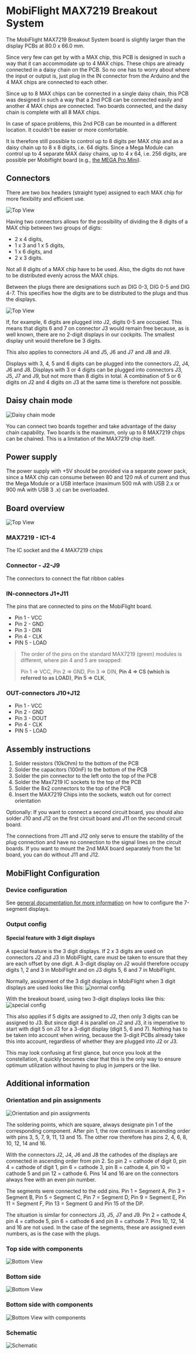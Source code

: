 # MobiFlight MAX7219 Breakout System
The MobiFlight MAX7219 Breakout System board is slightly larger than the display PCBs at 80.0 x 66.0 mm.

Since very few can get by with a MAX chip, this PCB is designed in such a way that it can accommodate up to 4 MAX chips. These chips are already connected in a daisy chain on the PCB. So no one has to worry about where the input or output is, just plug in the IN connector from the Arduino and the 4 MAX chips are connected to each other.

Since up to 8 MAX chips can be connected in a single daisy chain, this PCB was designed in such a way that a 2nd PCB can be connected easily and another 4 MAX chips are connected. Two boards connected, and the daisy chain is complete with all 8 MAX chips.

In case of space problems, this 2nd PCB can be mounted in a different location. It couldn't be easier or more comfortable.

It is therefore still possible to control up to 8 digits per MAX chip and as a daisy chain up to 8 x 8 digits, i.e. 64 digits. Since a Mega Module can control up to 4 separate MAX daisy chains, up to 4 x 64, i.e. 256 digits, are possible per Mobiflight board (e.g., [the MEGA Pro Mini](https://shop.mobiflight.com/product/arduino-mega-2560-pro-mini)).

## Connectors
There are two box headers (straight type) assigned to each MAX chip for more flexibility and efficient use.

![Top View](note-connectors-division.png) 

Having two connectors allows for the possibility of dividing the 8 digits of a MAX chip between two groups of digts:
* 2 x 4 digits, 
* 1 x 3 and 1 x 5 digits,
* 1 x 6 digits, and 
* 2 x 3 digits. 

Not all 8 digits of a MAX chip have to be used. Also, the digits do not have to be distributed evenly across the MAX chips.

Between the plugs there are designations such as DIG 0-3, DIG 0-5 and DIG 4-7. This specifies how the digits are to be distributed to the plugs and thus the displays.

![Top View](note-connectors.png) 

If, for example, 6 digits are plugged into J2, digits 0-5 are occupied. This means that digits 6 and 7 on connector J3 would remain free because, as is well known, there are no 2-digit displays in our cockpits. The smallest display unit would therefore be 3 digits.

This also applies to connectors J4 and J5, J6 and J7 and J8 and J9.

Displays with 3, 4, 5 and 6 digits can be plugged into the connectors J2, J4, J6 and J8. Displays with 3 or 4 digits can be plugged into connectors J3, J5, J7 and J9, but not more than 8 digits in total. A combination of 5 or 6 digits on J2 and 4 digits on J3 at the same time is therefore not possible.

## Daisy chain mode
![Daisy chain mode](two-boards-chained.png)

You can connect two boards together and take advantage of the daisy chain capability. Two boards is the maximum, only up to 8 MAX7219 chips can be chained. This is a limitation of the MAX7219 chip itself.

## Power supply
The power supply with +5V should be provided via a separate power pack, since a MAX chip can consume between 80 and 120 mA of current and thus the Mega Module or a USB interface (maximum 500 mA with USB 2.x or 900 mA with USB 3 .x) can be overloaded.

## Board overview
![Top View](top.png) 

### MAX7219 - IC1-4
The IC socket and the 4 MAX7219 chips

### Connector - J2-J9
The connectors to connect the flat ribbon cables

### IN-connectors J1+J11
The pins that are connected to pins on the MobiFlight board.

* Pin 1 - VCC
* Pin 2 - GND
* Pin 3 - DIN
* Pin 4 - CLK
* PIN 5 - LOAD

> The order of the pins on the standard MAX7219 (green) modules is different, where pin 4 and 5 are swapped:
>
> Pin 1 => VCC,
> Pin 2 => GND,
> Pin 3 => DIN,
> **Pin 4 => CS (which is referred to as LOAD)**,
> **Pin 5 => CLK**,

### OUT-connectors J10+J12
* Pin 1 - VCC
* Pin 2 - GND
* Pin 3 - DOUT
* Pin 4 - CLK
* PIN 5 - LOAD

## Assembly instructions

1. Solder resistors (10kOhm) to the bottom of the PCB
1. Solder the capacitors (100nF) to the bottom of the PCB
1. Solder the pin connector to the left onto the top of the PCB
1. Solder the Max7219 IC sockets to the top of the PCB
1. Solder the 8x2 connectors to the top of the PCB
1. Insert the MAX7219 Chips into the sockets, watch out for correct orientation

Optionally:
If you want to connect a second circuit board, you should also solder J10 and J12 on the first circuit board and J11 on the second circuit board. 

The connections from J11 and J12 only serve to ensure the stability of the plug connection and have no connection to the signal lines on the circuit boards. If you want to mount the 2nd MAX board separately from the 1st board, you can do without J11 and J12.

## MobiFlight Configuration
### Device configuration
See [general documentation for more information](https://github.com/MobiFlight/MobiFlight-Connector/wiki/Input-and-Output-devices#7-segment-modules) on how to configure the 7-segment displays.

### Output config

#### Special feature with 3 digit displays
A special feature is the 3 digit displays. If 2 x 3 digits are used on connectors J2 and J3 in MobiFlight, care must be taken to ensure that they are each offset by one digit. A 3-digit display on J2 would therefore occupy digits 1, 2 and 3 in MobiFlight and on J3 digits 5, 6 and 7 in MobiFlight.

Normally, assignment of the 3 digit displays in MobiFlight when 3 digit displays are used looks like this:
![normal config](special-config-digits-normal.png)

With the breakout board, using two 3-digit displays looks like this:
![special config](special-config-digits-3digits.png)

This also applies if 5 digits are assigned to J2, then only 3 digits can be assigned to J3. But since digit 4 is parallel on J2 and J3, it is imperative to start with digit 5 on J3 for a 3-digit display (digit 5, 6 and 7). Nothing has to be taken into account when wiring, because the 3-digit PCBs already take this into account, regardless of whether they are plugged into J2 or J3.

This may look confusing at first glance, but once you look at the constellation, it quickly becomes clear that this is the only way to ensure optimum utilization without having to plug in jumpers or the like.

## Additional information

### Orientation and pin assignments
![Orientation and pin assignments](top-orientation-and-pin-assignments.png)

The soldering points, which are square, always designate pin 1 of the corresponding component.
After pin 1, the row continues in ascending order with pins 3, 5, 7, 9, 11, 13 and 15. The other row therefore has pins 2, 4, 6, 8, 10, 12, 14 and 16.

With the connectors J2, J4, J6 and J8 the cathodes of the displays are connected in ascending order from pin 2. So pin 2 = cathode of digit 0, pin 4 = cathode of digit 1, pin 6 = cathode 3, pin 8 = cathode 4, pin 10 = cathode 5 and pin 12 = cathode 6. Pins 14 and 16 are on the connectors always free with an even pin number.

The segments were connected to the odd pins. Pin 1 = Segment A, Pin 3 = Segment B, Pin 5 = Segment C, Pin 7 = Segment D, Pin 9 = Segment E, Pin 11 = Segment F, Pin 13 = Segment G and Pin 15 of the DP.

The situation is similar for connectors J3, J5, J7 and J9.
Pin 2 = cathode 4, pin 4 = cathode 5, pin 6 = cathode 6 and pin 8 = cathode 7. Pins 10, 12, 14 and 16 are not used.
In the case of the segments, these are assigned even numbers, as is the case with the plugs.


### Top side with components
![Bottom View](top-with-components.png)

### Bottom side
![Bottom View](bottom.png)

### Bottom side with components
![Bottom View with components](bottom-with-components.png)

### Schematic
![Schematic](schematic.png)